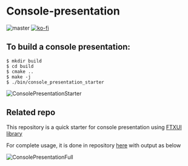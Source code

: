 # Console-presentation

![master](https://github.com/pllee4/console-presentation-starter/workflows/Build/badge.svg)
[![ko-fi](https://ko-fi.com/img/githubbutton_sm.svg)](https://ko-fi.com/pinloon)

## To build a console presentation:
```
$ mkdir build
$ cd build
$ cmake ..
$ make -j
$ ./bin/console_presentation_starter
```

![ConsolePresentationStarter](https://user-images.githubusercontent.com/42335542/232195102-667b31cc-624a-45ae-aaf9-64f22c38ed49.gif)

## Related repo
This repository is a quick starter for console presentation using [FTXUI library](https://github.com/ArthurSonzogni/ftxui)

For complete usage, it is done in repository [here](https://github.com/pllee4/console-presentation)
with output as below

![ConsolePresentationFull](https://user-images.githubusercontent.com/42335542/232195461-f4b16490-2a01-487d-b203-480fd10d9b25.gif)